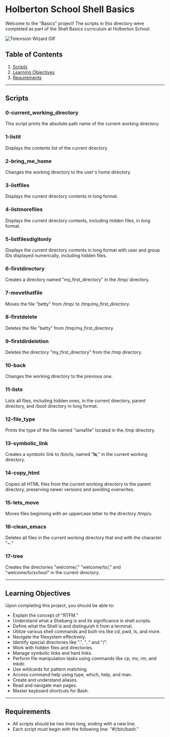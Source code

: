 # Holberton School Shell Basics

Welcome to the "Basics" project! The scripts in this directory were completed as part of the Shell Basics curriculum at Holberton School.

![Television Wizard GIF](https://media.giphy.com/media/5WAdRevloGjuw/giphy.gif)

## Table of Contents

1. [Scripts](#scripts)
2. [Learning Objectives](#learning-objectives)
3. [Requirements](#requirements)

---

## Scripts

### 0-current_working_directory

This script prints the absolute path name of the current working directory.

### 1-listit

Displays the contents list of the current directory.

### 2-bring_me_home

Changes the working directory to the user's home directory.

### 3-listfiles

Displays the current directory contents in long format.

### 4-listmorefiles

Displays the current directory contents, including hidden files, in long format.

### 5-listfilesdigitonly

Displays the current directory contents in long format with user and group IDs displayed numerically, including hidden files.

### 6-firstdirectory

Creates a directory named "my_first_directory" in the /tmp/ directory.

### 7-movethatfile

Moves the file "betty" from /tmp/ to /tmp/my_first_directory.

### 8-firstdelete

Deletes the file "betty" from /tmp/my_first_directory.

### 9-firstdirdeletion

Deletes the directory "my_first_directory" from the /tmp directory.

### 10-back

Changes the working directory to the previous one.

### 11-lists

Lists all files, including hidden ones, in the current directory, parent directory, and /boot directory in long format.

### 12-file_type

Prints the type of the file named "iamafile" located in the /tmp directory.

### 13-symbolic_link

Creates a symbolic link to /bin/ls, named "__ls__," in the current working directory.

### 14-copy_html

Copies all HTML files from the current working directory to the parent directory, preserving newer versions and avoiding overwrites.

### 15-lets_move

Moves files beginning with an uppercase letter to the directory /tmp/u.

### 16-clean_emacs

Deletes all files in the current working directory that end with the character "~."

### 17-tree

Creates the directories "welcome/," "welcome/to/," and "welcome/to/school" in the current directory.

---

## Learning Objectives

Upon completing this project, you should be able to:

- Explain the concept of "RTFM."
- Understand what a Shebang is and its significance in shell scripts.
- Define what the Shell is and distinguish it from a terminal.
- Utilize various shell commands and built-ins like cd, pwd, ls, and more.
- Navigate the filesystem effectively.
- Identify special directories like ".", ".." and "/".
- Work with hidden files and directories.
- Manage symbolic links and hard links.
- Perform file manipulation tasks using commands like cp, mv, rm, and mkdir.
- Use wildcards for pattern matching.
- Access command help using type, which, help, and man.
- Create and understand aliases.
- Read and navigate man pages.
- Master keyboard shortcuts for Bash.

---

## Requirements

- All scripts should be two lines long, ending with a new line.
- Each script must begin with the following line: "#!/bin/bash."

